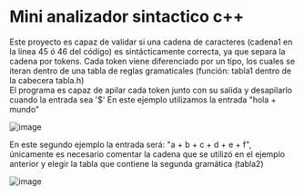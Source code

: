 # Mini analizador sintactico c++

Este proyecto es capaz de validar si una cadena de caracteres (cadena1 en la línea 45 ó 46 del código) es sintácticamente correcta, ya que separa la cadena por tokens.
Cada token viene diferenciado por un tipo, los cuales se iteran dentro de una tabla de reglas gramaticales (función: tabla1 dentro de la cabecera tabla.h) <br>
El programa es capaz de apilar cada token junto con su salida y desapilarlo cuando la entrada sea '$'
En este ejemplo utilizamos la entrada "hola + mundo"

![image](https://user-images.githubusercontent.com/80979314/187588035-829b1b9f-2636-4a8a-b3a2-33169828ad41.png)

En este segundo ejemplo la entrada será: "a + b + c + d + e + f", únicamente es necesario comentar la cadena que se utilizó en el ejemplo anterior y elegir la tabla que contiene la segunda gramática (tabla2)

![image](https://user-images.githubusercontent.com/80979314/187588375-62b0c8ea-5c39-4e4a-9faf-adfd723fb984.png)

